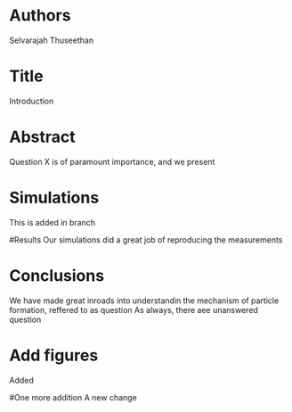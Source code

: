 # Authors
Selvarajah Thuseethan

# Title
Introduction

# Abstract
Question X is of paramount importance, and we present

# Simulations
This is added in branch


#Results
Our simulations did a great job of reproducing the measurements 

# Conclusions
We have made great inroads into understandin the mechanism of particle formation, reffered to as question
As always, there aee unanswered question

# Add figures
Added

#One more addition
A new change

